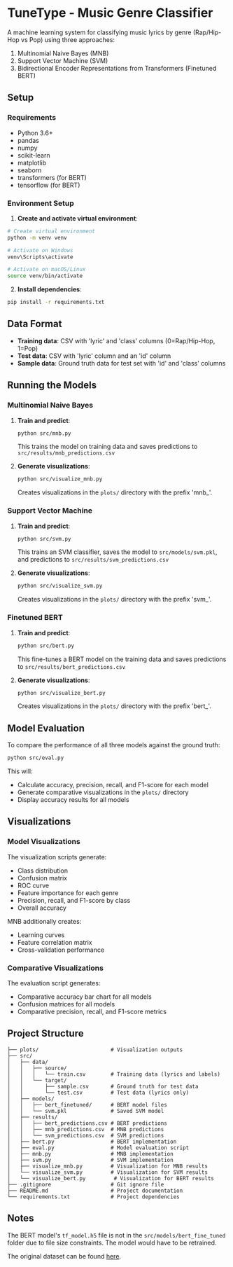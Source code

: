 # TuneType - Music Genre Classifier

A machine learning system for classifying music lyrics by genre (Rap/Hip-Hop vs Pop) using three approaches:

1. Multinomial Naive Bayes (MNB)
2. Support Vector Machine (SVM)
3. Bidirectional Encoder Representations from Transformers (Finetuned BERT)

## Setup

### Requirements

- Python 3.6+
- pandas
- numpy
- scikit-learn
- matplotlib
- seaborn
- transformers (for BERT)
- tensorflow (for BERT)

### Environment Setup

1. **Create and activate virtual environment**:

```bash
# Create virtual environment
python -m venv venv

# Activate on Windows
venv\Scripts\activate

# Activate on macOS/Linux
source venv/bin/activate
```

2. **Install dependencies**:

```bash
pip install -r requirements.txt
```

## Data Format

- **Training data**: CSV with 'lyric' and 'class' columns (0=Rap/Hip-Hop, 1=Pop)
- **Test data**: CSV with 'lyric' column and an 'id' column
- **Sample data**: Ground truth data for test set with 'id' and 'class' columns

## Running the Models

### Multinomial Naive Bayes

1. **Train and predict**:

   ```bash
   python src/mnb.py
   ```

   This trains the model on training data and saves predictions to `src/results/mnb_predictions.csv`

2. **Generate visualizations**:

   ```bash
   python src/visualize_mnb.py
   ```

   Creates visualizations in the `plots/` directory with the prefix 'mnb\_'.

### Support Vector Machine

1. **Train and predict**:

   ```bash
   python src/svm.py
   ```

   This trains an SVM classifier, saves the model to `src/models/svm.pkl`, and predictions to `src/results/svm_predictions.csv`

2. **Generate visualizations**:

   ```bash
   python src/visualize_svm.py
   ```

   Creates visualizations in the `plots/` directory with the prefix 'svm\_'.

### Finetuned BERT

1. **Train and predict**:

   ```bash
   python src/bert.py
   ```

   This fine-tunes a BERT model on the training data and saves predictions to `src/results/bert_predictions.csv`

2. **Generate visualizations**:

   ```bash
   python src/visualize_bert.py
   ```

   Creates visualizations in the `plots/` directory with the prefix 'bert\_'.

## Model Evaluation

To compare the performance of all three models against the ground truth:

```bash
python src/eval.py
```

This will:

- Calculate accuracy, precision, recall, and F1-score for each model
- Generate comparative visualizations in the `plots/` directory
- Display accuracy results for all models

## Visualizations

### Model Visualizations

The visualization scripts generate:

- Class distribution
- Confusion matrix
- ROC curve
- Feature importance for each genre
- Precision, recall, and F1-score by class
- Overall accuracy

MNB additionally creates:

- Learning curves
- Feature correlation matrix
- Cross-validation performance

### Comparative Visualizations

The evaluation script generates:

- Comparative accuracy bar chart for all models
- Confusion matrices for all models
- Comparative precision, recall, and F1-score metrics

## Project Structure

```
├── plots/                       # Visualization outputs
├── src/
│   ├── data/
│   │   ├── source/
│   │   │   └── train.csv        # Training data (lyrics and labels)
│   │   └── target/
│   │       ├── sample.csv       # Ground truth for test data
│   │       └── test.csv         # Test data (lyrics only)
│   ├── models/
│   │   ├── bert_finetuned/      # BERT model files
│   │   └── svm.pkl              # Saved SVM model
│   ├── results/
│   │   ├── bert_predictions.csv # BERT predictions
│   │   ├── mnb_predictions.csv  # MNB predictions
│   │   └── svm_predictions.csv  # SVM predictions
│   ├── bert.py                  # BERT implementation
│   ├── eval.py                  # Model evaluation script
│   ├── mnb.py                   # MNB implementation
│   ├── svm.py                   # SVM implementation
│   ├── visualize_mnb.py         # Visualization for MNB results
│   └── visualize_svm.py         # Visualization for SVM results
│   └── visualize_bert.py         # Visualization for BERT results
├── .gitignore                   # Git ignore file
├── README.md                    # Project documentation
└── requirements.txt             # Project dependencies
```

## Notes

The BERT model's `tf_model.h5` file is not in the `src/models/bert_fine_tuned` folder due to file size constraints. The model would have to be retrained.

The original dataset can be found [here](https://www.kaggle.com/datasets/sshikamaru/music-genre-classification/).
